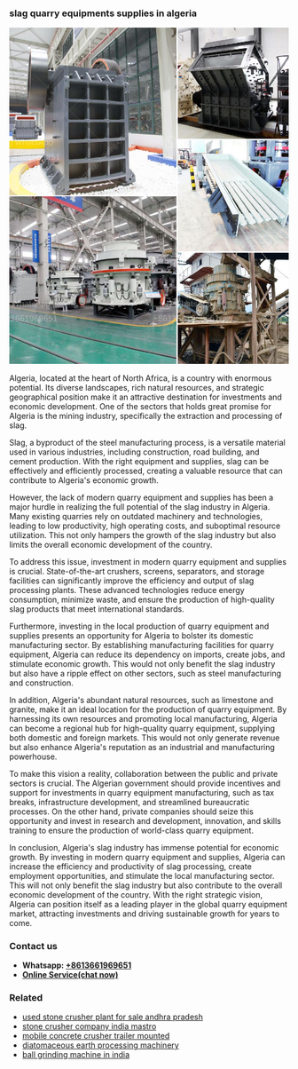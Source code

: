 <h3>slag quarry equipments supplies in algeria</h3><img src='1703042490.jpg' alt=''><p>Algeria, located at the heart of North Africa, is a country with enormous potential. Its diverse landscapes, rich natural resources, and strategic geographical position make it an attractive destination for investments and economic development. One of the sectors that holds great promise for Algeria is the mining industry, specifically the extraction and processing of slag.</p><p>Slag, a byproduct of the steel manufacturing process, is a versatile material used in various industries, including construction, road building, and cement production. With the right equipment and supplies, slag can be effectively and efficiently processed, creating a valuable resource that can contribute to Algeria's economic growth.</p><p>However, the lack of modern quarry equipment and supplies has been a major hurdle in realizing the full potential of the slag industry in Algeria. Many existing quarries rely on outdated machinery and technologies, leading to low productivity, high operating costs, and suboptimal resource utilization. This not only hampers the growth of the slag industry but also limits the overall economic development of the country.</p><p>To address this issue, investment in modern quarry equipment and supplies is crucial. State-of-the-art crushers, screens, separators, and storage facilities can significantly improve the efficiency and output of slag processing plants. These advanced technologies reduce energy consumption, minimize waste, and ensure the production of high-quality slag products that meet international standards.</p><p>Furthermore, investing in the local production of quarry equipment and supplies presents an opportunity for Algeria to bolster its domestic manufacturing sector. By establishing manufacturing facilities for quarry equipment, Algeria can reduce its dependency on imports, create jobs, and stimulate economic growth. This would not only benefit the slag industry but also have a ripple effect on other sectors, such as steel manufacturing and construction.</p><p>In addition, Algeria's abundant natural resources, such as limestone and granite, make it an ideal location for the production of quarry equipment. By harnessing its own resources and promoting local manufacturing, Algeria can become a regional hub for high-quality quarry equipment, supplying both domestic and foreign markets. This would not only generate revenue but also enhance Algeria's reputation as an industrial and manufacturing powerhouse.</p><p>To make this vision a reality, collaboration between the public and private sectors is crucial. The Algerian government should provide incentives and support for investments in quarry equipment manufacturing, such as tax breaks, infrastructure development, and streamlined bureaucratic processes. On the other hand, private companies should seize this opportunity and invest in research and development, innovation, and skills training to ensure the production of world-class quarry equipment.</p><p>In conclusion, Algeria's slag industry has immense potential for economic growth. By investing in modern quarry equipment and supplies, Algeria can increase the efficiency and productivity of slag processing, create employment opportunities, and stimulate the local manufacturing sector. This will not only benefit the slag industry but also contribute to the overall economic development of the country. With the right strategic vision, Algeria can position itself as a leading player in the global quarry equipment market, attracting investments and driving sustainable growth for years to come.</p><h3>Contact us</h3><ul><li><strong>Whatsapp:&nbsp;<a href="https://wa.me/8613661969651">+8613661969651</a></strong></li><li><a href="https://swt.shibang-china.com/?git&amp;zhl&amp;slag quarry equipments supplies in algeria"><strong>Online Service(chat now)</strong></a></li></ul><h3>Related</h3><ul><li><a href='used stone crusher plant for sale andhra pradesh.md'>used stone crusher plant for sale andhra pradesh</a></li><li><a href='stone crusher company india mastro.md'>stone crusher company india mastro</a></li><li><a href='mobile concrete crusher trailer mounted.md'>mobile concrete crusher trailer mounted</a></li><li><a href='diatomaceous earth processing machinery.md'>diatomaceous earth processing machinery</a></li><li><a href='ball grinding machine in india.md'>ball grinding machine in india</a></li></ul>